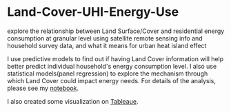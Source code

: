 # Land-Cover-UHI-Energy-Use
explore the relationship between Land Surface/Cover and residential energy consumption at granular level using satellite remote sensing info and household survey data, and what it means for urban heat island effect

I use predictive models to find out if having Land Cover information will help better predict individual household's energy consumption level. I also use statistical models(panel regression) to explore the mechanism through which Land Cover could impact energy needs. For details of the analysis, please see my [notebook](https://github.com/JK558/Land-Cover-UHI-Energy-Use/blob/master/Land-Cover-UHI-Energy-Use.ipynb).

I also created some visualization on [Tableaue](https://public.tableau.com/shared/8MTH78S64?:display_count=y&:origin=viz_share_link).
